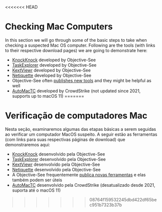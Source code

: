 <<<<<<< HEAD
# Checking Mac Computers

In this section we will go through some of the basic steps to take when checking a suspected Mac OS computer. Following are the tools (with links to their respective download pages) we are going to demonstrate here:

* [KnockKnock](https://objective-see.com/products/knockknock.html) developed by Objective-See
* [TaskExplorer](https://objective-see.com/products/taskexplorer.html) developed by Objective-See
* [KextViewr](https://objective-see.com/products/kextviewr.html) developed by Objective-See
* [Netiquette](https://objective-see.com/products/netiquette.html) developed by Objective-See
* Objective-See often [publishes new tools](https://objective-see.org/tools.html) and they might be helpful as well
* [AutoMacTC](https://www.crowdstrike.com/blog/automating-mac-forensic-triage/) developed by CrowdStrike (not updated since 2021, supports up to macOS 11)
=======
# Verificação de computadores Mac

Nesta seção, examinaremos algumas das etapas básicas a serem seguidas ao verificar um computador MacOS suspeito. A seguir estão as ferramentas (com links para suas respectivas páginas de download) que demonstraremos aqui:

* [KnockKnock](https://objective-see.org/products/knockknock.html) desenvolvido pela Objective-See
* [TaskExplorer](https://objective-see.com/products/taskexplorer.html) desenvolvido pela Objective-See
* [KextViewr](https://objective-see.com/products/kextviewr.html) desenvolvido pela Objective-See
* [Netiquette](https://objective-see.com/products/netiquette.html) desenvolvido pela Objective-See
* A Objective-See frequentemente [publica novas ferramentas](https://objective-see.org/tools.html) e elas também podem ser úteis
* [AutoMacTC](https://www.crowdstrike.com/blog/automating-mac-forensic-triage/) desenvolvido pela CrowdStrike (desatualizado desde 2021, suporta até o macOS 11)
>>>>>>> 08764f159532245dbd422df65bec951b7323b37b
